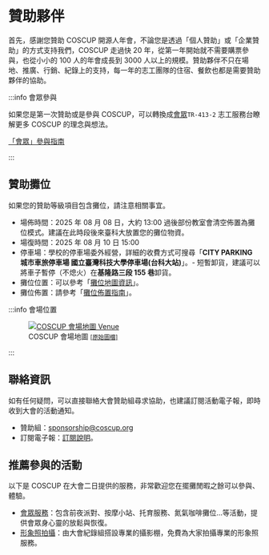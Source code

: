 # 贊助夥伴

首先，感謝您贊助 COSCUP 開源人年會，不論您是透過「個人贊助」或「企業贊助」的方式支持我們，COSCUP 走過快 20 年，從第一年開始就不需要購票參與，也從小小的 100 人的年會成長到 3000 人以上的規模。贊助夥伴不只在場地、推廣、行銷、紀錄上的支持，每一年的志工團隊的住宿、餐飲也都是需要贊助夥伴的協助。

:::info 會眾參與

如果您是第一次贊助或是參與 COSCUP，可以轉換成[會眾](./attendee.md)`TR-413-2` 志工服務台瞭解更多 COSCUP 的理念與想法。

[「會眾」參與指南](./attendee.md)

:::

## 贊助攤位

如果您的贊助等級項目包含攤位，請注意相關事宜。

- 場佈時間：2025 年 08 月 08 日，大約 13:00 過後部份教室會清空佈置為攤位模式。建議在此時段後來臺科大放置您的攤位物資。
- 場復時間：2025 年 08 月 10 日 15:00
- 停車場：學校的停車場委外經營，詳細的收費方式可搜尋「**CITY PARKING 城市車旅停車場 國立臺灣科技大學停車場(台科大站)**」。- 短暫卸貨，建議可以將車子暫停（不熄火）在**基隆路三段 155 巷**卸貨。
- 攤位位置：可以參考「[攤位地圖資訊](https://drive.google.com/file/d/19ggSO_tz8ozeyH9KwgJD_WAxLcEIL4kN/view)」。
- 攤位佈置：請參考「[攤位佈置指南](https://docs.google.com/presentation/d/1Pdzt5qR_u_QkBJ2Q4hGTpcsv0HiVA_8R/)」。

:::info 會場位置

<figure markdown>
    <a href="https://volunteer.coscup.org/doc/coscup_venue.svg">
        <img alt="COSCUP 會場地圖 Venue" src="https://volunteer.coscup.org/doc/coscup_venue.svg">
    </a>
    <figcaption>COSCUP 會場地圖 <small><a href="https://volunteer.coscup.org/doc/coscup_venue.svg">[原始圖檔]</a></small></figcaption>
</figure>

:::

## 聯絡資訊

如有任何疑問，可以直接聯絡大會贊助組尋求協助，也建議訂閱活動電子報，即時收到大會的活動通知。

- 贊助組：<sponsorship@coscup.org>
- 訂閱電子報：[訂閱說明](https://volunteer.coscup.org/docs/zh-TW/about_coscup/newsletters/)。

## 推薦參與的活動

以下是 COSCUP 在大會二日提供的服務，非常歡迎您在擺攤閒暇之餘可以參與、體驗。

- [會眾服務](https://volunteer.coscup.org/docs/zh-TW/about_coscup/attendee_services/)：包含前夜派對、按摩小站、托育服務、氮氣咖啡攤位…等活動，提供會眾身心靈的放鬆與恢復。
- [形象照拍攝](./attendee#%E5%BD%A2%E8%B1%A1%E7%85%A7%E6%8B%8D%E6%94%9D)：由大會紀錄組搭設專業的攝影棚，免費為大家拍攝專業的形象照服務。
